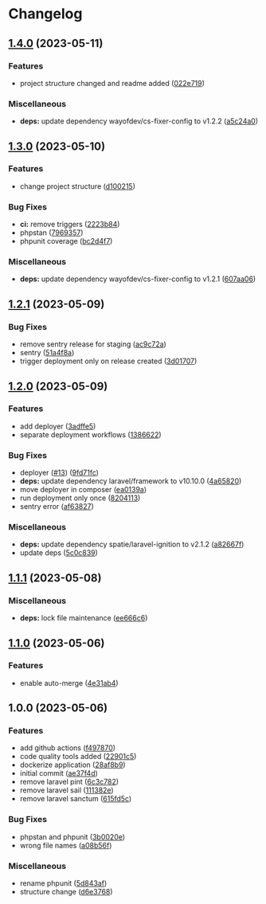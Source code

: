 # Changelog

## [1.4.0](https://github.com/wayofdev/laravel-starter-tpl/compare/v1.3.0...v1.4.0) (2023-05-11)


### Features

* project structure changed and readme added ([022e719](https://github.com/wayofdev/laravel-starter-tpl/commit/022e719702db2f036cab49428e8a1f3573058b29))


### Miscellaneous

* **deps:** update dependency wayofdev/cs-fixer-config to v1.2.2 ([a5c24a0](https://github.com/wayofdev/laravel-starter-tpl/commit/a5c24a0cb2a48467b2bc10e6e41c57a995259041))

## [1.3.0](https://github.com/wayofdev/laravel-starter-tpl/compare/v1.2.1...v1.3.0) (2023-05-10)


### Features

* change project structure ([d100215](https://github.com/wayofdev/laravel-starter-tpl/commit/d100215689191db7f9c5a0090ce9d6c780e25b93))


### Bug Fixes

* **ci:** remove triggers ([2223b84](https://github.com/wayofdev/laravel-starter-tpl/commit/2223b84f07df458504ea7f5cec804206b9292698))
* phpstan ([7969357](https://github.com/wayofdev/laravel-starter-tpl/commit/7969357d215685270bf6e94c68ad08e664ca6fe3))
* phpunit coverage ([bc2d4f7](https://github.com/wayofdev/laravel-starter-tpl/commit/bc2d4f7bc3016621c989374d738cf8c135763e54))


### Miscellaneous

* **deps:** update dependency wayofdev/cs-fixer-config to v1.2.1 ([607aa06](https://github.com/wayofdev/laravel-starter-tpl/commit/607aa062c41b94be055cd0a5ba129ed07b9dd16c))

## [1.2.1](https://github.com/wayofdev/laravel-starter-tpl/compare/v1.2.0...v1.2.1) (2023-05-09)


### Bug Fixes

* remove sentry release for staging ([ac9c72a](https://github.com/wayofdev/laravel-starter-tpl/commit/ac9c72a874abfd4ddbffc1df3722e4545454eb9d))
* sentry ([51a4f8a](https://github.com/wayofdev/laravel-starter-tpl/commit/51a4f8a1def705d019d1ad7c5bdaccb1748861cc))
* trigger deployment only on release created ([3d01707](https://github.com/wayofdev/laravel-starter-tpl/commit/3d017078b65a95055f432097010add18e0114e3e))

## [1.2.0](https://github.com/wayofdev/laravel-starter-tpl/compare/v1.1.1...v1.2.0) (2023-05-09)


### Features

* add deployer ([3adffe5](https://github.com/wayofdev/laravel-starter-tpl/commit/3adffe5e9c645ca37ac0e816dda1f2bb612d2ac8))
* separate deployment workflows ([1386622](https://github.com/wayofdev/laravel-starter-tpl/commit/138662290b879a91a8c4be43c9531960f17bac92))


### Bug Fixes

* deployer ([#13](https://github.com/wayofdev/laravel-starter-tpl/issues/13)) ([9fd71fc](https://github.com/wayofdev/laravel-starter-tpl/commit/9fd71fc0c8f185f37a3b105e5df8e55def998cf3))
* **deps:** update dependency laravel/framework to v10.10.0 ([4a65820](https://github.com/wayofdev/laravel-starter-tpl/commit/4a6582062d2f221bbcce691481a4243d8c499da9))
* move deployer in composer ([ea0139a](https://github.com/wayofdev/laravel-starter-tpl/commit/ea0139a700c1661b03423880be3f977f4be1f560))
* run deployment only once ([8204113](https://github.com/wayofdev/laravel-starter-tpl/commit/82041131f2bbfbec04115cb7f157982f5291ab01))
* sentry error ([af63827](https://github.com/wayofdev/laravel-starter-tpl/commit/af63827052ceca9293a030d617a24698b20488cf))


### Miscellaneous

* **deps:** update dependency spatie/laravel-ignition to v2.1.2 ([a82667f](https://github.com/wayofdev/laravel-starter-tpl/commit/a82667ffa1e78bd662a5c2f4d42feeb59cfb65b0))
* update deps ([5c0c839](https://github.com/wayofdev/laravel-starter-tpl/commit/5c0c83922a5240c625de4f5c8d272fe42c73d32d))

## [1.1.1](https://github.com/wayofdev/laravel-starter-tpl/compare/v1.1.0...v1.1.1) (2023-05-08)


### Miscellaneous

* **deps:** lock file maintenance ([ee666c6](https://github.com/wayofdev/laravel-starter-tpl/commit/ee666c6e9f4b26f580a0b8c66fe3886575659ee4))

## [1.1.0](https://github.com/wayofdev/laravel-starter-tpl/compare/v1.0.0...v1.1.0) (2023-05-06)


### Features

* enable auto-merge ([4e31ab4](https://github.com/wayofdev/laravel-starter-tpl/commit/4e31ab42b606841c8e487e52c5b1912fae80d69b))

## 1.0.0 (2023-05-06)


### Features

* add github actions ([f497870](https://github.com/wayofdev/laravel-starter-tpl/commit/f497870b67c9bd9c4fa60f793f2c168bd44a75e8))
* code quality tools added ([22901c5](https://github.com/wayofdev/laravel-starter-tpl/commit/22901c59ccf61118db72439bb7381c7b74d744a6))
* dockerize application ([28af8b9](https://github.com/wayofdev/laravel-starter-tpl/commit/28af8b9a643a10e3b2e7eddf23a5491a0c2cdde6))
* initial commit ([ae37f4d](https://github.com/wayofdev/laravel-starter-tpl/commit/ae37f4df0aef46acff99af8f9a4e65f8db4e808e))
* remove laravel pint ([6c3c782](https://github.com/wayofdev/laravel-starter-tpl/commit/6c3c782a6dec0e269b96e525bb9a24261aff5004))
* remove laravel sail ([111382e](https://github.com/wayofdev/laravel-starter-tpl/commit/111382e03c9ed4d3d6d40ae7754abaa90bc9f73a))
* remove laravel sanctum ([615fd5c](https://github.com/wayofdev/laravel-starter-tpl/commit/615fd5c610e0dacdd8ba2c4736a1b0789f6d2304))


### Bug Fixes

* phpstan and phpunit ([3b0020e](https://github.com/wayofdev/laravel-starter-tpl/commit/3b0020e93a85cf76b1282d5b4cdb13a7fee9739b))
* wrong file names ([a08b56f](https://github.com/wayofdev/laravel-starter-tpl/commit/a08b56f511dec9176d720bed052fb0b6245c030d))


### Miscellaneous

* rename phpunit ([5d843af](https://github.com/wayofdev/laravel-starter-tpl/commit/5d843af865e8057555713e4660371d2aa8941864))
* structure change ([d6e3768](https://github.com/wayofdev/laravel-starter-tpl/commit/d6e3768fdb1a0cd8dc6784cbf9f8d987231da16e))
